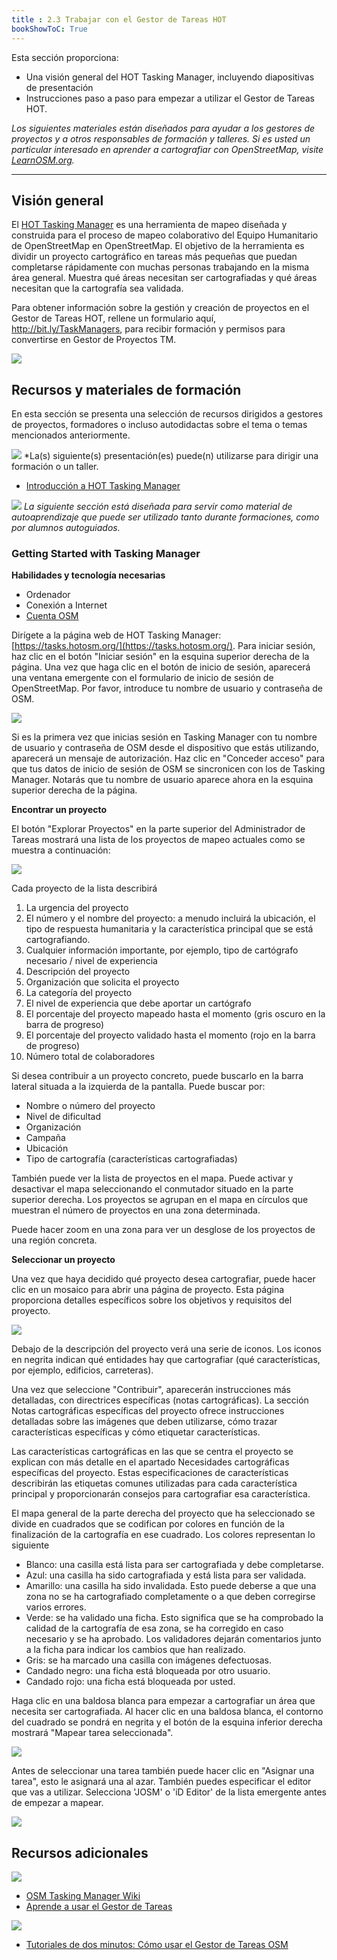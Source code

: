 ```yaml
---
title : 2.3 Trabajar con el Gestor de Tareas HOT
bookShowToC: True
---
```


Esta sección proporciona:  

* Una visión general del HOT Tasking Manager, incluyendo diapositivas de presentación
* Instrucciones paso a paso para empezar a utilizar el Gestor de Tareas HOT. 

*Los siguientes materiales están diseñados para ayudar a los gestores de proyectos y a otros responsables de formación y talleres. Si es usted un particular interesado en aprender a cartografiar con OpenStreetMap, visite [LearnOSM.org](https://learnosm.org/en/).*

***

## Visión general
El [HOT Tasking Manager](https://tasks.hotosm.org/) es una herramienta de mapeo diseñada y construida para el proceso de mapeo colaborativo del Equipo Humanitario de OpenStreetMap en OpenStreetMap. El objetivo de la herramienta es dividir un proyecto cartográfico en tareas más pequeñas que puedan completarse rápidamente con muchas personas trabajando en la misma área general. Muestra qué áreas necesitan ser cartografiadas y qué áreas necesitan que la cartografía sea validada.

Para obtener información sobre la gestión y creación de proyectos en el Gestor de Tareas HOT, rellene un formulario aquí, http://bit.ly/TaskManagers, para recibir formación y permisos para convertirse en Gestor de Proyectos TM.

![](/images/digitization-and-editing/TM_navigating.gif)

## Recursos y materiales de formación
En esta sección se presenta una selección de recursos dirigidos a gestores de proyectos, formadores o incluso autodidactas sobre el tema o temas mencionados anteriormente.

![](/images/training_presentations_wide.PNG)
*La(s) siguiente(s) presentación(es) puede(n) utilizarse para dirigir una formación o un taller.

* [Introducción a HOT Tasking Manager](https://docs.google.com/presentation/d/1fpNA1qVn_FzeFnktdw6y3lal8gkY3vSkoIaDJYem7cA/edit#slide=id.g51d3d58777_0_0) 


![](/images/learning_icon_wide.PNG)
*La siguiente sección está diseñada para servir como material de autoaprendizaje que puede ser utilizado tanto durante formaciones, como por alumnos autoguiados.*

### Getting Started with Tasking Manager

**Habilidades y tecnología necesarias**

* Ordenador
* Conexión a Internet
* [Cuenta OSM](https://github.com/hotosm/toolbox/wiki/1.2-Opening-OSM-accounts)

Dirígete a la página web de HOT Tasking Manager: [https://tasks.hotosm.org/](https://tasks.hotosm.org/). Para iniciar sesión, haz clic en el botón "Iniciar sesión" en la esquina superior derecha de la página. Una vez que haga clic en el botón de inicio de sesión, aparecerá una ventana emergente con el formulario de inicio de sesión de OpenStreetMap. Por favor, introduce tu nombre de usuario y contraseña de OSM. 


![](/images/digitization-and-editing/TM1.gif)


Si es la primera vez que inicias sesión en Tasking Manager con tu nombre de usuario y contraseña de OSM desde el dispositivo que estás utilizando, aparecerá un mensaje de autorización. Haz clic en "Conceder acceso" para que tus datos de inicio de sesión de OSM se sincronicen con los de Tasking Manager. Notarás que tu nombre de usuario aparece ahora en la esquina superior derecha de la página.



**Encontrar un proyecto**

El botón "Explorar Proyectos" en la parte superior del Administrador de Tareas mostrará una lista de los proyectos de mapeo actuales como se muestra a continuación:

![](/images/digitization-and-editing/TM_contribute.gif)

Cada proyecto de la lista describirá

1. La urgencia del proyecto
2. El número y el nombre del proyecto: a menudo incluirá la ubicación, el tipo de respuesta humanitaria y la característica principal que se está cartografiando.
3. Cualquier información importante, por ejemplo, tipo de cartógrafo necesario / nivel de experiencia
4. Descripción del proyecto
5. Organización que solicita el proyecto
6. La categoría del proyecto
7. El nivel de experiencia que debe aportar un cartógrafo
8. El porcentaje del proyecto mapeado hasta el momento (gris oscuro en la barra de progreso)
9. El porcentaje del proyecto validado hasta el momento (rojo en la barra de progreso)
10. Número total de colaboradores


Si desea contribuir a un proyecto concreto, puede buscarlo en la barra lateral situada a la izquierda de la pantalla. Puede buscar por:



* Nombre o número del proyecto
* Nivel de dificultad
* Organización 
* Campaña
* Ubicación
* Tipo de cartografía (características cartografiadas)

También puede ver la lista de proyectos en el mapa. Puede activar y desactivar el mapa seleccionando el conmutador situado en la parte superior derecha. Los proyectos se agrupan en el mapa en círculos que muestran el número de proyectos en una zona determinada.

Puede hacer zoom en una zona para ver un desglose de los proyectos de una región concreta.


**Seleccionar un proyecto**

Una vez que haya decidido qué proyecto desea cartografiar, puede hacer clic en un mosaico para abrir una página de proyecto. Esta página proporciona detalles específicos sobre los objetivos y requisitos del proyecto.


![](/images/digitization-and-editing/TM_instructions.gif)


Debajo de la descripción del proyecto verá una serie de iconos. Los iconos en negrita indican qué entidades hay que cartografiar (qué características, por ejemplo, edificios, carreteras). 

Una vez que seleccione "Contribuir", aparecerán instrucciones más detalladas, con directrices específicas (notas cartográficas). La sección Notas cartográficas específicas del proyecto ofrece instrucciones detalladas sobre las imágenes que deben utilizarse, cómo trazar características específicas y cómo etiquetar características. 

Las características cartográficas en las que se centra el proyecto se explican con más detalle en el apartado Necesidades cartográficas específicas del proyecto. Estas especificaciones de características describirán las etiquetas comunes utilizadas para cada característica principal y proporcionarán consejos para cartografiar esa característica. 

El mapa general de la parte derecha del proyecto que ha seleccionado se divide en cuadrados que se codifican por colores en función de la finalización de la cartografía en ese cuadrado. Los colores representan lo siguiente

* Blanco: una casilla está lista para ser cartografiada y debe completarse.
* Azul: una casilla ha sido cartografiada y está lista para ser validada. 
* Amarillo: una casilla ha sido invalidada. Esto puede deberse a que una zona no se ha cartografiado completamente o a que deben corregirse varios errores.
* Verde: se ha validado una ficha. Esto significa que se ha comprobado la calidad de la cartografía de esa zona, se ha corregido en caso necesario y se ha aprobado. Los validadores dejarán comentarios junto a la ficha para indicar los cambios que han realizado. 
* Gris: se ha marcado una casilla con imágenes defectuosas.
* Candado negro: una ficha está bloqueada por otro usuario.
* Candado rojo: una ficha está bloqueada por usted.

Haga clic en una baldosa blanca para empezar a cartografiar un área que necesita ser cartografiada. Al hacer clic en una baldosa blanca, el contorno del cuadrado se pondrá en negrita y el botón de la esquina inferior derecha mostrará "Mapear tarea seleccionada".

![](/images/digitization-and-editing/TM_selecttask.gif)

Antes de seleccionar una tarea también puede hacer clic en "Asignar una tarea", esto le asignará una al azar. También puedes especificar el editor que vas a utilizar. Selecciona 'JOSM' o 'iD Editor' de la lista emergente antes de empezar a mapear. 

![](/images/digitization-and-editing/TM_selecteditor.gif)


## Recursos adicionales

![](/images/reading_icon_wide.PNG)

* [OSM Tasking Manager Wiki](https://wiki.openstreetmap.org/wiki/OSM_Tasking_Manager)
* [Aprende a usar el Gestor de Tareas](https://tasks.hotosm.org/learn)

![](/images/watch_icon_wide.PNG)

* [Tutoriales de dos minutos: Cómo usar el Gestor de Tareas OSM](https://www.youtube.com/watch?reload=9&v=_feTGQXLf_M)
